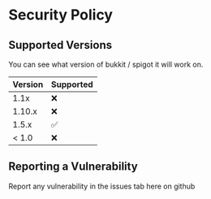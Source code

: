 # Security Policy

## Supported Versions

You can see what version of bukkit / spigot it will work on.

| Version | Supported          |
| ------- | ------------------ |
| 1.1x    | :x:                |
| 1.10.x  | :x:                |
| 1.5.x   | :white_check_mark: |
| < 1.0   | :x:                |

## Reporting a Vulnerability

Report any vulnerability in the issues tab here on github
